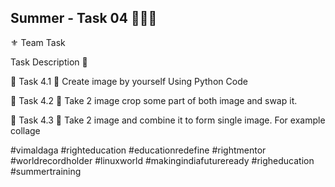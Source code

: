 ## Summer - Task 04 👨🏻‍💻 

⚜️ Team Task

Task Description 📄

🔅 Task 4.1
📌 Create image by yourself Using Python Code 

🔅 Task 4.2
📌 Take 2 image crop some part of both image and swap it. 

🔅 Task 4.3
📌 Take 2 image and combine it to form single image. For example collage 

#vimaldaga #righteducation #educationredefine #rightmentor #worldrecordholder #linuxworld #makingindiafutureready #righeducation #summertraining
